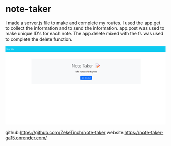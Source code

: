 # note-taker

I made a server.js file to make and complete my routes.
I used the app.get to collect the information and to send the information.
app.post was used to make unique ID's for each note.
The app.delete mixed with the fs was used to complete the delete function.

![alt text](note-taker.png)

github:https://github.com/ZekeTinch/note-taker
website:https://note-taker-ga15.onrender.com/